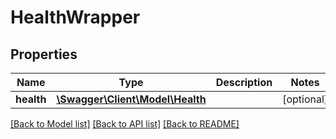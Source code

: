 # HealthWrapper

## Properties
Name | Type | Description | Notes
------------ | ------------- | ------------- | -------------
**health** | [**\Swagger\Client\Model\Health**](Health.md) |  | [optional] 

[[Back to Model list]](../../README.md#documentation-for-models) [[Back to API list]](../../README.md#documentation-for-api-endpoints) [[Back to README]](../../README.md)

